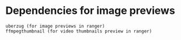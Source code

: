 # Dependencies for image previews
    
    uberzug (for image previews in ranger)
    ffmpegthumbnail (for video thumbnails preview in ranger)

